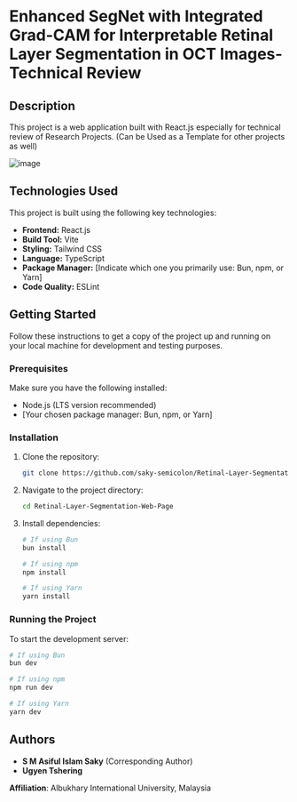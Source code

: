 # Enhanced SegNet with Integrated Grad-CAM for Interpretable Retinal Layer Segmentation in OCT Images- Technical Review

## Description

This project is a web application built with React.js especially for technical review of Research Projects. 
(Can be Used as a Template for other projects as well)

![image](https://github.com/user-attachments/assets/dd6540e3-c216-4568-9074-6be79b8ea268)


## Technologies Used

This project is built using the following key technologies:

* **Frontend:** React.js
* **Build Tool:** Vite
* **Styling:** Tailwind CSS
* **Language:** TypeScript
* **Package Manager:** [Indicate which one you primarily use: Bun, npm, or Yarn]
* **Code Quality:** ESLint
  
## Getting Started

Follow these instructions to get a copy of the project up and running on your local machine for development and testing purposes.

### Prerequisites

Make sure you have the following installed:

* Node.js (LTS version recommended)
* [Your chosen package manager: Bun, npm, or Yarn]

### Installation

1.  Clone the repository:
    ```bash
    git clone https://github.com/saky-semicolon/Retinal-Layer-Segmentation-Web-Page
    ```
2.  Navigate to the project directory:
    ```bash
    cd Retinal-Layer-Segmentation-Web-Page
    ```
3.  Install dependencies:
    ```bash
    # If using Bun
    bun install

    # If using npm
    npm install

    # If using Yarn
    yarn install
    ```

### Running the Project

To start the development server:

```bash
# If using Bun
bun dev

# If using npm
npm run dev

# If using Yarn
yarn dev
```

## Authors

- **S M Asiful Islam Saky** (Corresponding Author)
- **Ugyen Tshering**

**Affiliation**: Albukhary International University, Malaysia
